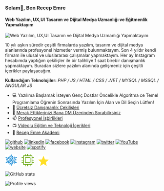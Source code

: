### Selam👋, Ben Recep Emre
#### Web Yazılım, UX,UI Tasarım ve Dijital Medya Uzmanlığı ve Eğitmenlik Yapmaktayım
![Web Yazılım, UX,UI Tasarım ve Dijital Medya Uzmanlığı Yapmaktayım](https://www.recepemreercetin.com/wp-content/uploads/2021/11/ree-gif.gif)

10 yılı aşkın süredir çeşitli firmalarda yazılım, tasarım ve dijital medya alanlarında profesyonel hizmetler vermiş bulunmaktayım. Son 4 yıldır kendi firmam ile ulusal ve uluslararası çalışmalar yapmaktayım. Her ay Instagram hesabımda yaptığım çekilişler ile bir talihliye 1 saat birebir danışmanlık yapmaktayım. Buradan sizlere yazılım alanında gelişmeniz için çeşitli içerikler paylaşacağım.

**Kullandığım Teknolojiler:** *PHP / JS / HTML / CSS / .NET / MYSQL / MSSQL / ANGULAR JS* 

- 💻 Yazılıma Başlamak İsteyen Genç Dostlar Öncelikle Algoritma ce Temel Programlama Öğrenin Sonrasında Yazılım İçin Alan ve Dil Seçin Lütfen!
- 🔭 [Ücretsiz Danışmanlık Çekilişleri](https://www.instagram.com/reercetin/)  
- 💬 [Merak Ettiklerinizi Bana DM Üzerinden Sorabilirsiniz](https://www.instagram.com/reercetin/) 
- 📫 [Profesyonel İşbirlikleri](mailto:iletisim@recepemreercetin.com) 
- 📺 [Videolu Eğitim ve Teknoloji İçerikleri](https://www.youtube.com/channel/UCYS7daPnN2_--teHVAsUS4Q?)  
- 🏫 [Recep Emre Akademi](https://akademi.recepemreercetin.com/) 


[<img src='https://cdn.jsdelivr.net/npm/simple-icons@3.0.1/icons/github.svg' alt='github' height='40'>](https://github.com/reercetin)  [<img src='https://cdn.jsdelivr.net/npm/simple-icons@3.0.1/icons/linkedin.svg' alt='linkedin' height='40'>](https://www.linkedin.com/in/https://www.linkedin.com/in/recep-emre-ercetin-254489bb//)  [<img src='https://cdn.jsdelivr.net/npm/simple-icons@3.0.1/icons/facebook.svg' alt='facebook' height='40'>](https://www.facebook.com/reercetin)  [<img src='https://cdn.jsdelivr.net/npm/simple-icons@3.0.1/icons/instagram.svg' alt='instagram' height='40'>](https://www.instagram.com/reercetin/)  [<img src='https://cdn.jsdelivr.net/npm/simple-icons@3.0.1/icons/twitter.svg' alt='twitter' height='40'>](https://twitter.com/ErcetinRE)  [<img src='https://cdn.jsdelivr.net/npm/simple-icons@3.0.1/icons/youtube.svg' alt='YouTube' height='40'>](https://www.youtube.com/channel/RecepEmreErçetin)  [<img src='https://cdn.jsdelivr.net/npm/simple-icons@3.0.1/icons/icloud.svg' alt='website' height='40'>](https://www.recepemreercetin.com)  [<img src='https://cdn.jsdelivr.net/npm/simple-icons@3.0.1/icons/spotify.svg' alt='spotify' height='40'>](https://open.spotify.com/show/79tKkpWlGVBO679y4hgEZr?si=db9f89235ebb4798)  

<a href='https://archiveprogram.github.com/'><img src='https://raw.githubusercontent.com/acervenky/animated-github-badges/master/assets/acbadge.gif' width='40' height='40'></a> <a href='https://docs.github.com/en/developers'><img src='https://raw.githubusercontent.com/acervenky/animated-github-badges/master/assets/devbadge.gif' width='40' height='40'></a> <a href='https://stars.github.com/'><img src='https://raw.githubusercontent.com/acervenky/animated-github-badges/master/assets/starbadge.gif' width='35' height='35'></a> 

![GitHub stats](https://github-readme-stats.vercel.app/api?username=reercetin&show_icons=true)  

![Profile views](https://gpvc.arturio.dev/reercetin)  
